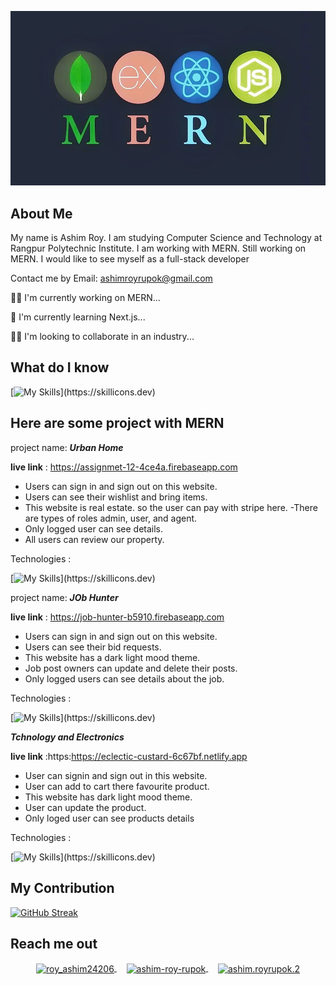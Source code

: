 ![Alt text](https://raw.githubusercontent.com/ashimroyrupok/ashimroyrupok/main/assets/mern-stack.jpg)


## About Me

My name is Ashim Roy. I am studying Computer Science and Technology at Rangpur Polytechnic Institute. I am working with MERN. Still working on MERN. I would like to see myself as a full-stack developer

Contact me by Email: ashimroyrupok@gmail.com

👩‍💻 I'm currently working on MERN...

🧠 I'm currently learning Next.js...

👯‍♀️ I'm looking to collaborate in an industry...



## What do I know

[![My Skills](https://skillicons.dev/icons?i=js,html,css,tailwind,react,firebase,bootstrap,mongodb,nodejs,expressjs,)](https://skillicons.dev)

 ## Here are some project with MERN



 project name: ***Urban Home***

**live link** : https://assignmet-12-4ce4a.firebaseapp.com
- Users can sign in and sign out on this website.
- Users can see their wishlist and bring items.
- This website is real estate. so the user can pay with stripe here.
-There are types of roles admin, user, and agent.
- Only logged user can see details.
- All users can review our property.

Technologies : 

[![My Skills](https://skillicons.dev/icons?i=react,mongodb,nodejs,expressjs,)](https://skillicons.dev)
  

  


project name:  ***JOb Hunter***

**live link** : https://job-hunter-b5910.firebaseapp.com
- Users can sign in and sign out on this website.
- Users can see their bid requests.
- This website has a dark light mood theme.
- Job post owners can update and delete their posts.
- Only logged users can see details about the job.
  
Technologies : 

[![My Skills](https://skillicons.dev/icons?i=react,mongodb,nodejs,expressjs,)](https://skillicons.dev)


***Tchnology and Electronics***

**live link** :https:https://eclectic-custard-6c67bf.netlify.app
- User can signin and sign out in this website.
- User can add to cart there favourite product.
- This website has dark light mood theme.
- User can update the product.
- Only loged user can see products details

Technologies : 

[![My Skills](https://skillicons.dev/icons?i=react,mongodb,nodejs,expressjs,)](https://skillicons.dev)


## My Contribution

[![GitHub Streak](https://github-readme-streak-stats.herokuapp.com?user=ashimroyrupok&theme=java-dark&hide_border=true&date_format=M%20j%5B%2C%20Y%5D&card_width=1200)](https://git.io/streak-stats)





## Reach me out
<p align="center">
  <a href="https://twitter.com/roy_ashim24206" target="blank">
    <img align="center" src="https://raw.githubusercontent.com/rahuldkjain/github-profile-readme-generator/master/src/images/icons/Social/twitter.svg" alt="roy_ashim24206" height="60" width="60" />
  </a>&nbsp;&nbsp;&nbsp;
  <a href="https://linkedin.com/in/ashim-roy-rupok" target="blank">
    <img align="center" src="https://raw.githubusercontent.com/rahuldkjain/github-profile-readme-generator/master/src/images/icons/Social/linked-in-alt.svg" alt="ashim-roy-rupok" height="60" width="60" />
  </a>&nbsp;&nbsp;&nbsp;
  <a href="https://fb.com/ashim.royrupok.2" target="blank">
    <img align="center" src="https://raw.githubusercontent.com/rahuldkjain/github-profile-readme-generator/master/src/images/icons/Social/facebook.svg" alt="ashim.royrupok.2" height="60" width="60" />
  </a>
</p>










